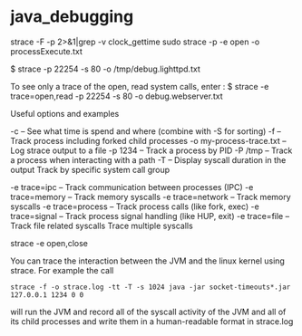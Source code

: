 # java_debugging


strace -F -p <pid> 2>&1|grep -v clock_gettime
  sudo strace -p <pid> -e open -o processExecute.txt

$ strace -p 22254 -s 80 -o /tmp/debug.lighttpd.txt

To see only a trace of the open, read system calls, enter :
$ strace -e trace=open,read -p 22254 -s 80 -o debug.webserver.txt

Useful options and examples

-c – See what time is spend and where (combine with -S for sorting)
-f – Track process including forked child processes
-o my-process-trace.txt – Log strace output to a file
-p 1234 – Track a process by PID
-P /tmp – Track a process when interacting with a path
-T – Display syscall duration in the output
Track by specific system call group

-e trace=ipc – Track communication between processes (IPC)
-e trace=memory – Track memory syscalls
-e trace=network – Track memory syscalls
-e trace=process – Track process calls (like fork, exec)
-e trace=signal – Track process signal handling (like HUP, exit)
-e trace=file – Track file related syscalls
Trace multiple syscalls

strace -e open,close

You can trace the interaction between the JVM and the linux kernel using strace. For example the call 
```
strace -f -o strace.log -tt -T -s 1024 java -jar socket-timeouts*.jar 127.0.0.1 1234 0 0 
```
will run the JVM and record all of the syscall activity of the JVM and all of its child processes and write them in a human-readable format in strace.log 
